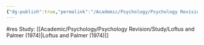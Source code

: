 ```yaml
---
{"dg-publish":true,"permalink":"/Academic/Psychology/Psychology Revision/Topics/Research method/"}
---
```


#res 
Study: [[Academic/Psychology/Psychology Revision/Study/Loftus and Palmer (1974)\|Loftus and Palmer (1974)]] 